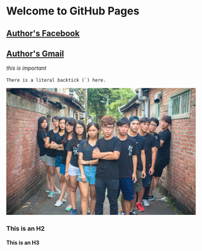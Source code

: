 # Welcome to GitHub Pages

## [Author's Facebook](https://www.facebook.com/chen.han.3597 "title")
## [Author's Gmail](citrus2717@gmail.com)
  *this is important*
  
  ``There is a literal backtick (`) here.``
  
  ![My friend](123-1502.jpg)
  

### This is an H2

#### This is an H3
